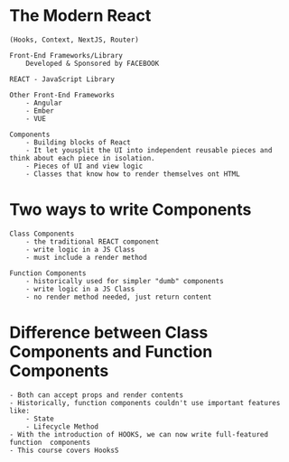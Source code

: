 # The Modern React
    (Hooks, Context, NextJS, Router)

    Front-End Frameworks/Library
        Developed & Sponsored by FACEBOOK

    REACT - JavaScript Library

    Other Front-End Frameworks
        - Angular
        - Ember
        - VUE

    Components
        - Building blocks of React
        - It let yousplit the UI into independent reusable pieces and think about each piece in isolation.
        - Pieces of UI and view logic
        - Classes that know how to render themselves ont HTML

#  Two ways to write Components
    Class Components
        - the traditional REACT component
        - write logic in a JS Class
        - must include a render method

    Function Components
        - historically used for simpler "dumb" components
        - write logic in a JS Class
        - no render method needed, just return content

# Difference between Class Components and Function Components
    - Both can accept props and render contents
    - Historically, function components couldn't use important features like:
        - State
        - Lifecycle Method
    - With the introduction of HOOKS, we can now write full-featured function  components
    - This course covers HooksS